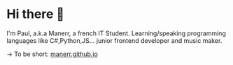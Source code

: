 # Hi there 👋

I'm Paul, a.k.a Manerr, a french IT Student.
Learning/speaking programming languages like C#,Python,JS... junior frontend developer and music maker.

-> To be short: [manerr.github.io](manerr.github.io)

